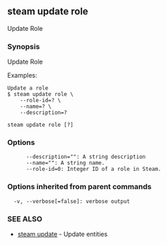 ## steam update role

Update Role

### Synopsis


Update Role

Examples:

    Update a role
    $ steam update role \
        --role-id=? \
        --name=? \
        --description=?

```
steam update role [?]
```

### Options

```
      --description="": A string description
      --name="": A string name.
      --role-id=0: Integer ID of a role in Steam.
```

### Options inherited from parent commands

```
  -v, --verbose[=false]: verbose output
```

### SEE ALSO
* [steam update](steam_update.md)	 - Update entities

